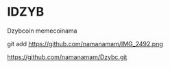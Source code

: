 # IDZYB
Dzybcoin memecoinama

git add https://github.com/namanamam/IMG_2492.png

https://github.com/namanamam/Dzybc.git

